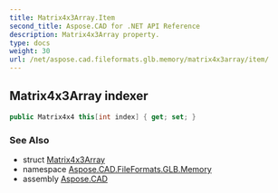 ```yaml
---
title: Matrix4x3Array.Item
second_title: Aspose.CAD for .NET API Reference
description: Matrix4x3Array property. 
type: docs
weight: 30
url: /net/aspose.cad.fileformats.glb.memory/matrix4x3array/item/
---
```

## Matrix4x3Array indexer

```csharp
public Matrix4x4 this[int index] { get; set; }
```

### See Also

* struct [Matrix4x3Array](../)
* namespace [Aspose.CAD.FileFormats.GLB.Memory](../../matrix4x3array/)
* assembly [Aspose.CAD](../../../)


